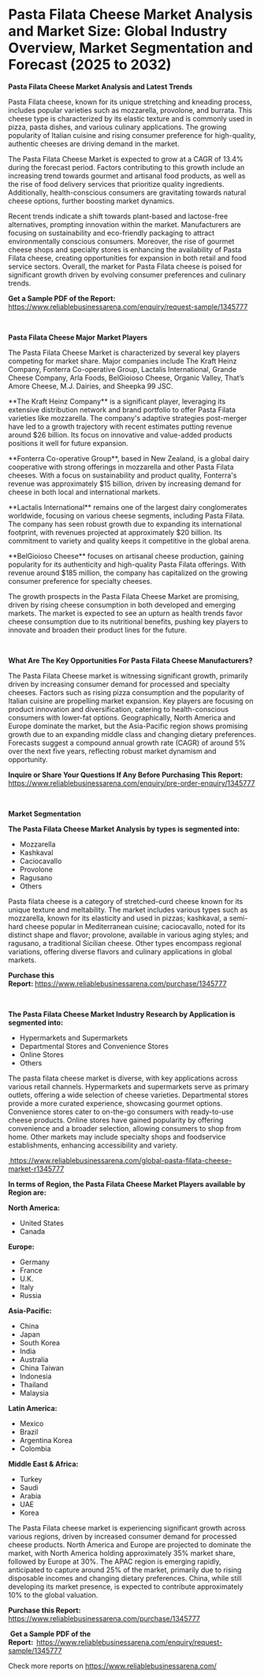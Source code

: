 <p><h1>Pasta Filata Cheese Market Analysis and Market Size: Global Industry Overview, Market Segmentation and Forecast (2025 to 2032)</h1></p><p><strong>Pasta Filata Cheese Market Analysis and Latest Trends</strong></p>
<p><p>Pasta Filata cheese, known for its unique stretching and kneading process, includes popular varieties such as mozzarella, provolone, and burrata. This cheese type is characterized by its elastic texture and is commonly used in pizza, pasta dishes, and various culinary applications. The growing popularity of Italian cuisine and rising consumer preference for high-quality, authentic cheeses are driving demand in the market.</p><p>The Pasta Filata Cheese Market is expected to grow at a CAGR of 13.4% during the forecast period. Factors contributing to this growth include an increasing trend towards gourmet and artisanal food products, as well as the rise of food delivery services that prioritize quality ingredients. Additionally, health-conscious consumers are gravitating towards natural cheese options, further boosting market dynamics.</p><p>Recent trends indicate a shift towards plant-based and lactose-free alternatives, prompting innovation within the market. Manufacturers are focusing on sustainability and eco-friendly packaging to attract environmentally conscious consumers. Moreover, the rise of gourmet cheese shops and specialty stores is enhancing the availability of Pasta Filata cheese, creating opportunities for expansion in both retail and food service sectors. Overall, the market for Pasta Filata cheese is poised for significant growth driven by evolving consumer preferences and culinary trends.</p></p>
<p><strong>Get a Sample PDF of the Report:&nbsp;</strong> <a href="https://www.reliablebusinessarena.com/enquiry/request-sample/1345777?utm_campaign=3211&utm_medium=2&utm_source=Github&utm_content=ia&utm_term=07042025&utm_id=pasta-filata-cheese">https://www.reliablebusinessarena.com/enquiry/request-sample/1345777</a></p>
<p>&nbsp;</p>
<p><strong>Pasta Filata Cheese Major Market Players</strong></p>
<p><p>The Pasta Filata Cheese Market is characterized by several key players competing for market share. Major companies include The Kraft Heinz Company, Fonterra Co-operative Group, Lactalis International, Grande Cheese Company, Arla Foods, BelGioioso Cheese, Organic Valley, That’s Amore Cheese, M.J. Dairies, and Sheepka 99 JSC.</p><p>**The Kraft Heinz Company** is a significant player, leveraging its extensive distribution network and brand portfolio to offer Pasta Filata varieties like mozzarella. The company's adaptive strategies post-merger have led to a growth trajectory with recent estimates putting revenue around $26 billion. Its focus on innovative and value-added products positions it well for future expansion.</p><p>**Fonterra Co-operative Group**, based in New Zealand, is a global dairy cooperative with strong offerings in mozzarella and other Pasta Filata cheeses. With a focus on sustainability and product quality, Fonterra's revenue was approximately $15 billion, driven by increasing demand for cheese in both local and international markets.</p><p>**Lactalis International** remains one of the largest dairy conglomerates worldwide, focusing on various cheese segments, including Pasta Filata. The company has seen robust growth due to expanding its international footprint, with revenues projected at approximately $20 billion. Its commitment to variety and quality keeps it competitive in the global arena.</p><p>**BelGioioso Cheese** focuses on artisanal cheese production, gaining popularity for its authenticity and high-quality Pasta Filata offerings. With revenue around $185 million, the company has capitalized on the growing consumer preference for specialty cheeses.</p><p>The growth prospects in the Pasta Filata Cheese Market are promising, driven by rising cheese consumption in both developed and emerging markets. The market is expected to see an upturn as health trends favor cheese consumption due to its nutritional benefits, pushing key players to innovate and broaden their product lines for the future.</p></p>
<p>&nbsp;</p>
<p><strong>What Are The Key Opportunities For Pasta Filata Cheese Manufacturers?</strong></p>
<p><p>The Pasta Filata Cheese market is witnessing significant growth, primarily driven by increasing consumer demand for processed and specialty cheeses. Factors such as rising pizza consumption and the popularity of Italian cuisine are propelling market expansion. Key players are focusing on product innovation and diversification, catering to health-conscious consumers with lower-fat options. Geographically, North America and Europe dominate the market, but the Asia-Pacific region shows promising growth due to an expanding middle class and changing dietary preferences. Forecasts suggest a compound annual growth rate (CAGR) of around 5% over the next five years, reflecting robust market dynamism and opportunity.</p></p>
<p><strong>Inquire or Share Your Questions If Any Before Purchasing This Report:</strong> <a href="https://www.reliablebusinessarena.com/enquiry/pre-order-enquiry/1345777?utm_campaign=3211&utm_medium=2&utm_source=Github&utm_content=ia&utm_term=07042025&utm_id=pasta-filata-cheese">https://www.reliablebusinessarena.com/enquiry/pre-order-enquiry/1345777</a></p>
<p>&nbsp;</p>
<p><strong>Market Segmentation</strong></p>
<p><strong>The Pasta Filata Cheese Market Analysis by types is segmented into:</strong></p>
<p><ul><li>Mozzarella</li><li>Kashkaval</li><li>Caciocavallo</li><li>Provolone</li><li>Ragusano</li><li>Others</li></ul></p>
<p><p>Pasta filata cheese is a category of stretched-curd cheese known for its unique texture and meltability. The market includes various types such as mozzarella, known for its elasticity and used in pizzas; kashkaval, a semi-hard cheese popular in Mediterranean cuisine; caciocavallo, noted for its distinct shape and flavor; provolone, available in various aging styles; and ragusano, a traditional Sicilian cheese. Other types encompass regional variations, offering diverse flavors and culinary applications in global markets.</p></p>
<p><strong>Purchase this Report:&nbsp;</strong><a href="https://www.reliablebusinessarena.com/purchase/1345777?utm_campaign=3211&utm_medium=2&utm_source=Github&utm_content=ia&utm_term=07042025&utm_id=pasta-filata-cheese">https://www.reliablebusinessarena.com/purchase/1345777</a></p>
<p>&nbsp;</p>
<p><strong>The Pasta Filata Cheese Market Industry Research by Application is segmented into:</strong></p>
<p><ul><li>Hypermarkets and Supermarkets</li><li>Departmental Stores and Convenience Stores</li><li>Online Stores</li><li>Others</li></ul></p>
<p><p>The pasta filata cheese market is diverse, with key applications across various retail channels. Hypermarkets and supermarkets serve as primary outlets, offering a wide selection of cheese varieties. Departmental stores provide a more curated experience, showcasing gourmet options. Convenience stores cater to on-the-go consumers with ready-to-use cheese products. Online stores have gained popularity by offering convenience and a broader selection, allowing consumers to shop from home. Other markets may include specialty shops and foodservice establishments, enhancing accessibility and variety.</p></p>
<p><a href="https://www.reliablebusinessarena.com/global-pasta-filata-cheese-market-r1345777?utm_campaign=3211&utm_medium=2&utm_source=Github&utm_content=ia&utm_term=07042025&utm_id=pasta-filata-cheese">&nbsp;https://www.reliablebusinessarena.com/global-pasta-filata-cheese-market-r1345777</a></p>
<p><strong>In terms of Region, the Pasta Filata Cheese Market Players available by Region are:</strong></p>
<p>
    <p> <strong> North America: </strong>
        <ul>
            <li>United States</li>
            <li>Canada</li>
        </ul>
        </p> 
    <p> <strong> Europe: </strong>
        <ul>
            <li>Germany</li>
            <li>France</li>
            <li>U.K.</li>
            <li>Italy</li>
            <li>Russia</li>
        </ul>
        </p> 
    <p> <strong> Asia-Pacific: </strong>
        <ul>
            <li>China</li>
            <li>Japan</li>
            <li>South Korea</li>
            <li>India</li>
            <li>Australia</li>
            <li>China Taiwan</li>
            <li>Indonesia</li>
            <li>Thailand</li>
            <li>Malaysia</li>
        </ul>
        </p> 
    <p> <strong> Latin America: </strong>
        <ul>
            <li>Mexico</li>
            <li>Brazil</li>
            <li>Argentina Korea</li>
            <li>Colombia</li>
        </ul>
        </p> 
    <p> <strong> Middle East & Africa: </strong>
        <ul>
            <li>Turkey</li>
            <li>Saudi</li>
            <li>Arabia</li>
            <li>UAE</li>
            <li>Korea</li>
        </ul>
    </p>
    </p>
<p><p>The Pasta Filata cheese market is experiencing significant growth across various regions, driven by increased consumer demand for processed cheese products. North America and Europe are projected to dominate the market, with North America holding approximately 35% market share, followed by Europe at 30%. The APAC region is emerging rapidly, anticipated to capture around 25% of the market, primarily due to rising disposable incomes and changing dietary preferences. China, while still developing its market presence, is expected to contribute approximately 10% to the global valuation.</p></p>
<p><strong>Purchase this Report: </strong><a href="https://www.reliablebusinessarena.com/purchase/1345777?utm_campaign=3211&utm_medium=2&utm_source=Github&utm_content=ia&utm_term=07042025&utm_id=pasta-filata-cheese">https://www.reliablebusinessarena.com/purchase/1345777</a></p>
<p>&nbsp;<strong>Get a Sample PDF of the Report:&nbsp;&nbsp;</strong><a href="https://www.reliablebusinessarena.com/enquiry/request-sample/1345777?utm_campaign=3211&utm_medium=2&utm_source=Github&utm_content=ia&utm_term=07042025&utm_id=pasta-filata-cheese">https://www.reliablebusinessarena.com/enquiry/request-sample/1345777</a></p>
<p><strong></strong></p>
<p>Check more reports on <a href="https://www.reliablebusinessarena.com/?utm_campaign=3211&utm_medium=2&utm_source=Github&utm_content=ia&utm_term=07042025&utm_id=pasta-filata-cheese">https://www.reliablebusinessarena.com/</a></p>